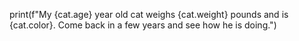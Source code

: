 print(f"My {cat.age} year old cat weighs {cat.weight} pounds and is {cat.color}.  Come back in a few years and see how he is doing.")
